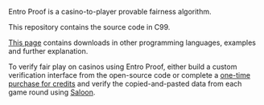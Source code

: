 Entro Proof is a casino-to-player provable fairness algorithm.

This repository contains the source code in C99.

[This page](https://entrocraft.com/saloon/entro-proof/) contains downloads in other programming languages, examples and further explanation.

To verify fair play on casinos using Entro Proof, either build a custom verification interface from the open-source code or complete a [one-time purchase for credits](https://entrocraft.com/pricing/) and verify the copied-and-pasted data from each game round using [Saloon](https://entrocraft.com/saloon/).
